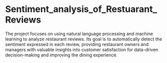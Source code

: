 # Sentiment_analysis_of_Restuarant_Reviews
The project focuses on using natural language processing and machine learning to analyze restaurant reviews. Its goal is to automatically detect the sentiment expressed in each review, providing restaurant owners and managers with valuable insights into customer satisfaction for data-driven decision-making and improving the dining experience.
